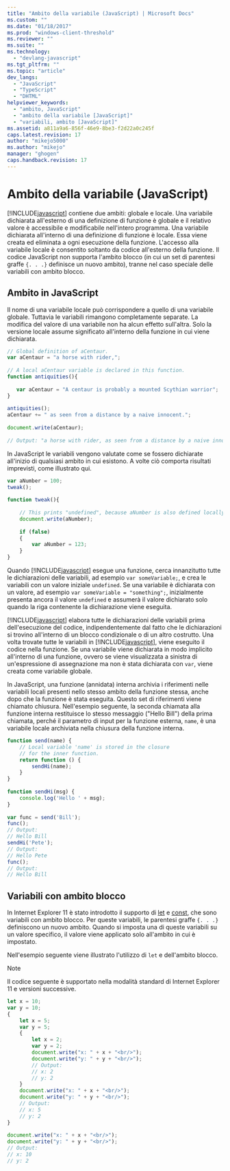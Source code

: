 ```yaml
---
title: "Ambito della variabile (JavaScript) | Microsoft Docs"
ms.custom: ""
ms.date: "01/18/2017"
ms.prod: "windows-client-threshold"
ms.reviewer: ""
ms.suite: ""
ms.technology: 
  - "devlang-javascript"
ms.tgt_pltfrm: ""
ms.topic: "article"
dev_langs: 
  - "JavaScript"
  - "TypeScript"
  - "DHTML"
helpviewer_keywords: 
  - "ambito, JavaScript"
  - "ambito della variabile [JavaScript]"
  - "variabili, ambito [JavaScript]"
ms.assetid: a811a9a6-856f-46e9-8be3-f2d22a0c245f
caps.latest.revision: 17
author: "mikejo5000"
ms.author: "mikejo"
manager: "ghogen"
caps.handback.revision: 17
---
```

# Ambito della variabile (JavaScript)
[!INCLUDE[javascript](../../javascript/includes/javascript-md.md)] contiene due ambiti: globale e locale.  Una variabile dichiarata all'esterno di una definizione di funzione è globale e il relativo valore è accessibile e modificabile nell'intero programma.  Una variabile dichiarata all'interno di una definizione di funzione è locale.  Essa viene creata ed eliminata a ogni esecuzione della funzione. L'accesso alla variabile locale è consentito soltanto da codice all'esterno della funzione.  Il codice JavaScript non supporta l'ambito blocco \(in cui un set di parentesi graffe `{. . .}` definisce un nuovo ambito\), tranne nel caso speciale delle variabili con ambito blocco.  
  
## Ambito in JavaScript  
 Il nome di una variabile locale può corrispondere a quello di una variabile globale. Tuttavia le variabili rimangono completamente separate. La modifica del valore di una variabile non ha alcun effetto sull'altra.  Solo la versione locale assume significato all'interno della funzione in cui viene dichiarata.  
  
```javascript  
// Global definition of aCentaur.  
var aCentaur = "a horse with rider,";  
  
// A local aCentaur variable is declared in this function.  
function antiquities(){  
  
   var aCentaur = "A centaur is probably a mounted Scythian warrior";  
}  
  
antiquities();  
aCentaur += " as seen from a distance by a naive innocent.";  
  
document.write(aCentaur);  
  
// Output: "a horse with rider, as seen from a distance by a naive innocent."  
```  
  
 In JavaScript le variabili vengono valutate come se fossero dichiarate all'inizio di qualsiasi ambito in cui esistono.  A volte ciò comporta risultati imprevisti, come illustrato qui.  
  
```javascript  
var aNumber = 100;  
tweak();  
  
function tweak(){  
  
    // This prints "undefined", because aNumber is also defined locally below.  
    document.write(aNumber);  
  
    if (false)  
    {  
        var aNumber = 123;    
    }  
}  
```  
  
 Quando [!INCLUDE[javascript](../../javascript/includes/javascript-md.md)] esegue una funzione, cerca innanzitutto tutte le dichiarazioni delle variabili, ad esempio `var someVariable;`,  e crea le variabili con un valore iniziale `undefined`.  Se una variabile è dichiarata con un valore, ad esempio `var someVariable = "something";`, inizialmente presenta ancora il valore `undefined` e assumerà il valore dichiarato solo quando la riga contenente la dichiarazione viene eseguita.  
  
 [!INCLUDE[javascript](../../javascript/includes/javascript-md.md)] elabora tutte le dichiarazioni delle variabili prima dell'esecuzione del codice, indipendentemente dal fatto che le dichiarazioni si trovino all'interno di un blocco condizionale o di un altro costrutto.  Una volta trovate tutte le variabili in [!INCLUDE[javascript](../../javascript/includes/javascript-md.md)], viene eseguito il codice nella funzione.  Se una variabile viene dichiarata in modo implicito all'interno di una funzione, ovvero se viene visualizzata a sinistra di un'espressione di assegnazione ma non è stata dichiarata con `var`, viene creata come variabile globale.  
  
 In JavaScript, una funzione \(annidata\) interna archivia i riferimenti nelle variabili locali presenti nello stesso ambito della funzione stessa, anche dopo che la funzione è stata eseguita.  Questo set di riferimenti viene chiamato chiusura.  Nell'esempio seguente, la seconda chiamata alla funzione interna restituisce lo stesso messaggio \("Hello Bill"\) della prima chiamata, perché il parametro di input per la funzione esterna, `name`, è una variabile locale archiviata nella chiusura della funzione interna.  
  
```javascript  
function send(name) {  
    // Local variable 'name' is stored in the closure  
    // for the inner function.  
    return function () {  
        sendHi(name);  
    }  
}  
  
function sendHi(msg) {  
    console.log('Hello ' + msg);  
}  
  
var func = send('Bill');  
func();  
// Output:  
// Hello Bill  
sendHi('Pete');  
// Output:  
// Hello Pete  
func();  
// Output:  
// Hello Bill  
```  
  
## Variabili con ambito blocco  
 In Internet Explorer 11 è stato introdotto il supporto di [let](../../javascript/reference/let-statement-javascript.md) e [const](../../javascript/reference/const-statement-javascript.md), che sono variabili con ambito blocco.  Per queste variabili, le parentesi graffe `{. . .}` definiscono un nuovo ambito.  Quando si imposta una di queste variabili su un valore specifico, il valore viene applicato solo all'ambito in cui è impostato.  
  
 Nell'esempio seguente viene illustrato l'utilizzo di `let` e dell'ambito blocco.  
  
> [!NOTE]
>  Il codice seguente è supportato nella modalità standard di Internet Explorer 11 e versioni successive.  
  
```javascript  
let x = 10;  
var y = 10;  
{  
    let x = 5;  
    var y = 5;  
    {  
        let x = 2;  
        var y = 2;  
        document.write("x: " + x + "<br/>");  
        document.write("y: " + y + "<br/>");  
        // Output:  
        // x: 2  
        // y: 2  
    }  
    document.write("x: " + x + "<br/>");  
    document.write("y: " + y + "<br/>");  
    // Output:  
    // x: 5  
    // y: 2  
}  
  
document.write("x: " + x + "<br/>");  
document.write("y: " + y + "<br/>");  
// Output:  
// x: 10  
// y: 2  
```